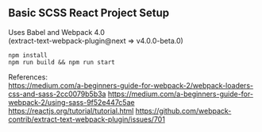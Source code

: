 ## Basic SCSS React Project Setup

Uses Babel and Webpack 4.0  
(extract-text-webpack-plugin@next => v4.0.0-beta.0)

```
npm install
npm run build && npm run start
```


References:  
https://medium.com/a-beginners-guide-for-webpack-2/webpack-loaders-css-and-sass-2cc0079b5b3a
https://medium.com/a-beginners-guide-for-webpack-2/using-sass-9f52e447c5ae
https://reactjs.org/tutorial/tutorial.html
https://github.com/webpack-contrib/extract-text-webpack-plugin/issues/701